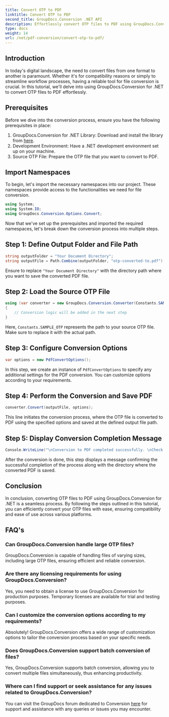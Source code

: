 ```yaml
---
title: Convert OTP to PDF
linktitle: Convert OTP to PDF
second_title: GroupDocs.Conversion .NET API
description: Effortlessly convert OTP files to PDF using GroupDocs.Conversion for .NET. Streamline your workflow with this intuitive file conversion tool.
type: docs
weight: 14
url: /net/pdf-conversion/convert-otp-to-pdf/
---
```

## Introduction
In today's digital landscape, the need to convert files from one format to another is paramount. Whether it's for compatibility reasons or simply to streamline workflow processes, having a reliable tool for file conversion is crucial. In this tutorial, we'll delve into using GroupDocs.Conversion for .NET to convert OTP files to PDF effortlessly.
## Prerequisites
Before we dive into the conversion process, ensure you have the following prerequisites in place:
1. GroupDocs.Conversion for .NET Library: Download and install the library from [here](https://releases.groupdocs.com/conversion/net/).
2. Development Environment: Have a .NET development environment set up on your machine.
3. Source OTP File: Prepare the OTP file that you want to convert to PDF.

## Import Namespaces
To begin, let's import the necessary namespaces into our project. These namespaces provide access to the functionalities we need for file conversion.

```csharp
using System;
using System.IO;
using GroupDocs.Conversion.Options.Convert;
```

Now that we've set up the prerequisites and imported the required namespaces, let's break down the conversion process into multiple steps.
## Step 1: Define Output Folder and File Path
```csharp
string outputFolder = "Your Document Directory";
string outputFile = Path.Combine(outputFolder, "otp-converted-to.pdf");
```
Ensure to replace `"Your Document Directory"` with the directory path where you want to save the converted PDF file.
## Step 2: Load the Source OTP File
```csharp
using (var converter = new GroupDocs.Conversion.Converter(Constants.SAMPLE_OTP))
{
    // Conversion logic will be added in the next step
}
```
Here, `Constants.SAMPLE_OTP` represents the path to your source OTP file. Make sure to replace it with the actual path.
## Step 3: Configure Conversion Options
```csharp
var options = new PdfConvertOptions();
```
In this step, we create an instance of `PdfConvertOptions` to specify any additional settings for the PDF conversion. You can customize options according to your requirements.
## Step 4: Perform the Conversion and Save PDF
```csharp
converter.Convert(outputFile, options);
```
This line initiates the conversion process, where the OTP file is converted to PDF using the specified options and saved at the defined output file path.
## Step 5: Display Conversion Completion Message
```csharp
Console.WriteLine("\nConversion to PDF completed successfully. \nCheck output in {0}", outputFolder);
```
After the conversion is done, this step displays a message confirming the successful completion of the process along with the directory where the converted PDF is saved.

## Conclusion
In conclusion, converting OTP files to PDF using GroupDocs.Conversion for .NET is a seamless process. By following the steps outlined in this tutorial, you can efficiently convert your OTP files with ease, ensuring compatibility and ease of use across various platforms.
## FAQ's
### Can GroupDocs.Conversion handle large OTP files?
GroupDocs.Conversion is capable of handling files of varying sizes, including large OTP files, ensuring efficient and reliable conversion.
### Are there any licensing requirements for using GroupDocs.Conversion?
Yes, you need to obtain a license to use GroupDocs.Conversion for production purposes. Temporary licenses are available for trial and testing purposes.
### Can I customize the conversion options according to my requirements?
Absolutely! GroupDocs.Conversion offers a wide range of customization options to tailor the conversion process based on your specific needs.
### Does GroupDocs.Conversion support batch conversion of files?
Yes, GroupDocs.Conversion supports batch conversion, allowing you to convert multiple files simultaneously, thus enhancing productivity.
### Where can I find support or seek assistance for any issues related to GroupDocs.Conversion?
You can visit the GroupDocs forum dedicated to Conversion [here](https://forum.groupdocs.com/c/conversion/11) for support and assistance with any queries or issues you may encounter.
